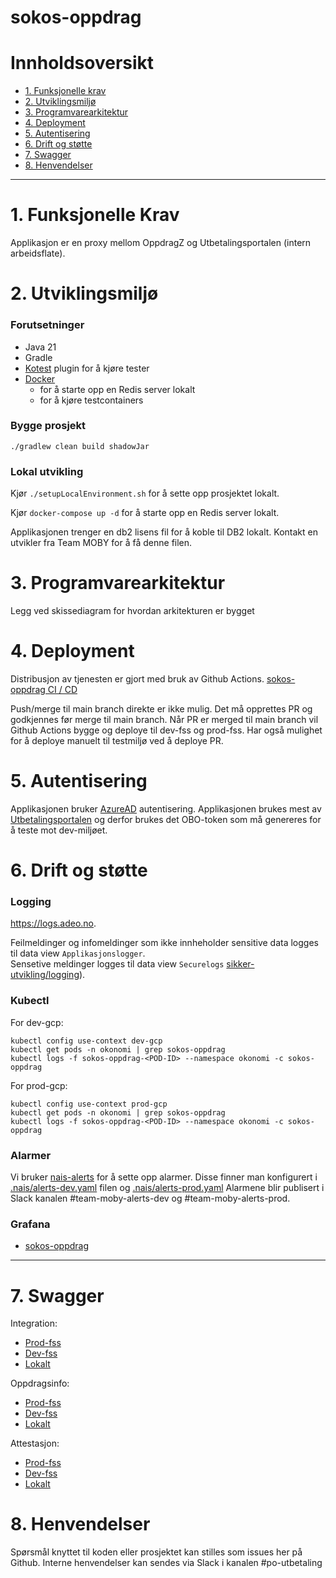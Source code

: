 # sokos-oppdrag

# Innholdsoversikt

* [1. Funksjonelle krav](#1-funksjonelle-krav)
* [2. Utviklingsmiljø](#2-utviklingsmiljø)
* [3. Programvarearkitektur](#3-programvarearkitektur)
* [4. Deployment](#4-deployment)
* [5. Autentisering](#5-autentisering)
* [6. Drift og støtte](#6-drift-og-støtte)
* [7. Swagger](#7-swagger)
* [8. Henvendelser](#8-henvendelser)

---

# 1. Funksjonelle Krav

Applikasjon er en proxy mellom OppdragZ og Utbetalingsportalen (intern arbeidsflate).

# 2. Utviklingsmiljø

### Forutsetninger

* Java 21
* Gradle
* [Kotest](https://plugins.jetbrains.com/plugin/14080-kotest) plugin for å kjøre tester
* [Docker](https://www.docker.com/)
    * for å starte opp en Redis server lokalt
    * for å kjøre testcontainers

### Bygge prosjekt

`./gradlew clean build shadowJar`

### Lokal utvikling

Kjør `./setupLocalEnvironment.sh` for å sette opp prosjektet lokalt.

Kjør `docker-compose up -d` for å starte opp en Redis server lokalt.

Applikasjonen trenger en db2 lisens fil for å koble til DB2 lokalt. Kontakt en utvikler fra Team MOBY for å få denne filen.

# 3. Programvarearkitektur

Legg ved skissediagram for hvordan arkitekturen er bygget

# 4. Deployment

Distribusjon av tjenesten er gjort med bruk av Github Actions.
[sokos-oppdrag CI / CD](https://github.com/navikt/sokos-oppdrag/actions)

Push/merge til main branch direkte er ikke mulig. Det må opprettes PR og godkjennes før merge til main branch.
Når PR er merged til main branch vil Github Actions bygge og deploye til dev-fss og prod-fss.
Har også mulighet for å deploye manuelt til testmiljø ved å deploye PR.

# 5. Autentisering

Applikasjonen bruker [AzureAD](https://docs.nais.io/security/auth/azure-ad/) autentisering.
Applikasjonen brukes mest av [Utbetalingsportalen](https://github.com/navikt/sokos-utbetalingsportalen) og derfor brukes det OBO-token
som må genereres for å teste mot dev-miljøet.

# 6. Drift og støtte

### Logging

https://logs.adeo.no.

Feilmeldinger og infomeldinger som ikke innheholder sensitive data logges til data view `Applikasjonslogger`.  
Sensetive meldinger logges til data view `Securelogs` [sikker-utvikling/logging](https://sikkerhet.nav.no/docs/sikker-utvikling/logging)).

### Kubectl

For dev-gcp:

```shell script
kubectl config use-context dev-gcp
kubectl get pods -n okonomi | grep sokos-oppdrag
kubectl logs -f sokos-oppdrag-<POD-ID> --namespace okonomi -c sokos-oppdrag
```

For prod-gcp:

```shell script
kubectl config use-context prod-gcp
kubectl get pods -n okonomi | grep sokos-oppdrag
kubectl logs -f sokos-oppdrag-<POD-ID> --namespace okonomi -c sokos-oppdrag
```

### Alarmer

Vi bruker [nais-alerts](https://doc.nais.io/observability/alerts) for å sette opp alarmer.
Disse finner man konfigurert i [.nais/alerts-dev.yaml](.nais/alerts-dev.yaml) filen og [.nais/alerts-prod.yaml](.nais/alerts-prod.yaml)
Alarmene blir publisert i Slack kanalen #team-moby-alerts-dev og #team-moby-alerts-prod.

### Grafana

- [sokos-oppdrag](https://grafana.nav.cloud.nais.io/d/fds82z8c0pq0wf/sokos-oppdrag?orgId=1)

---

# 7. Swagger

Integration:

- [Prod-fss](https://sokos-oppdrag.intern.nav.no/api/v1/integration/docs)
- [Dev-fss](https://sokos-oppdrag.intern.dev.nav.no/api/v1/integration/docs)
- [Lokalt](http://0.0.0.0:8080/api/v1/integration/docs)

Oppdragsinfo:

- [Prod-fss](https://sokos-oppdrag.intern.nav.no/api/v1/oppdragsinfo/docs)
- [Dev-fss](https://sokos-oppdrag.intern.dev.nav.no/api/v1/oppdragsinfo/docs)
- [Lokalt](http://0.0.0.0:8080/api/v1/oppdragsinfo/docs)

Attestasjon:

- [Prod-fss](https://sokos-oppdrag.intern.nav.no/api/v1/attestasjon/docs)
- [Dev-fss](https://sokos-oppdrag.intern.dev.nav.no/api/v1/attestasjon/docs)
- [Lokalt](http://0.0.0.0:8080/api/v1/attestasjon/docs)

# 8. Henvendelser

Spørsmål knyttet til koden eller prosjektet kan stilles som issues her på Github.
Interne henvendelser kan sendes via Slack i kanalen #po-utbetaling

